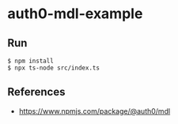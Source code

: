# auth0-mdl-example

## Run

```
$ npm install
$ npx ts-node src/index.ts
```

## References
- https://www.npmjs.com/package/@auth0/mdl
